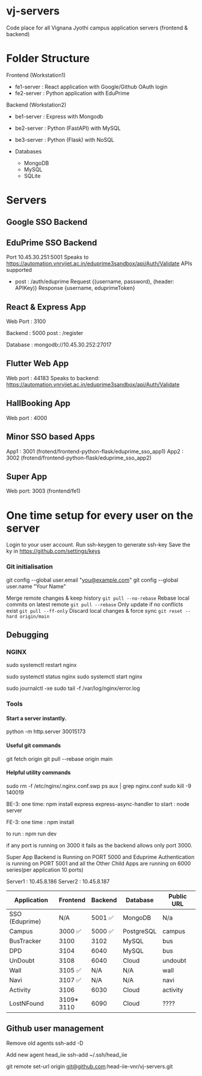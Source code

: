 # vj-servers
Code place for all Vignana Jyothi campus application servers (frontend &amp; backend)



# Folder Structure

Frontend (Workstation1)
  - fe1-server  : React application with Google/Github OAuth login
  - fe2-server  : Python application with EduPrime 

Backend  (Workstation2)
  - be1-server  : Express with Mongodb
  - be2-server  : Python (FastAPI) with MySQL
  - be3-server  : Python (Flask) with NoSQL

  - Databases
    - MongoDB
    - MySQL
    - SQLite

# Servers

## Google SSO Backend

## EduPrime SSO Backend
 Port 10.45.30.251:5001
 Speaks to  https://automation.vnrvjiet.ac.in/eduprime3sandbox/api/Auth/Validate
 APIs supported
 - post : /auth/eduprime 
    Request  {(username, password), (header: APIKey)} 
    Response {username, eduprimeToken}

## React & Express App
 Web Port : 3100

 Backend  : 5000
  post : /register

 Database : mongodb://10.45.30.252:27017

## Flutter Web App 
 Web port : 44183
 Speaks to backend: https://automation.vnrvjiet.ac.in/eduprime3sandbox/api/Auth/Validate

 ## HallBooking App
 Web port : 4000
 
 ## Minor SSO based Apps

 App1 : 3001  (frotend/frontend-python-flask/eduprime_sso_app1) 
 App2 : 3002  (frotend/frontend-python-flask/eduprime_sso_app2)

## Super App

Web port: 3003 (frontend/fe1)

# One time setup for every user on the server

Login to your user account. 
Run ssh-keygen to generate ssh-key
Save the ky in https://github.com/settings/keys 

### Git initialisation 

  git config --global user.email "you@example.com"
  git config --global user.name "Your Name"


Merge remote changes & keep history	`git pull --no-rebase`
Rebase local commits on latest remote	`git pull --rebase`
Only update if no conflicts exist	`git pull --ff-only`
Discard local changes & force sync	`git reset --hard origin/main`

## Debugging

### NGINX

sudo systemctl restart nginx

sudo systemctl status nginx
sudo systemctl start nginx

sudo journalctl -xe
sudo tail -f /var/log/nginx/error.log


### Tools

#### Start a server instantly. 

python -m http.server 30015173


#### Useful git commands
git fetch origin
git pull --rebase origin main


#### Helpful utility commands
sudo rm -f /etc/nginx/.nginx.conf.swp
ps aux | grep nginx.conf
sudo kill -9 140019




BE-3:
one time: 
npm install express express-async-handler
to start : node server

FE-3:
one time :
npm install

to run : npm run dev

if any port is running on 3000 it fails as the backend allows only port 3000.

Super App Backend is Running on PORT 5000
and 
Eduprime Authentication is running on PORT 5001
and all the Other Child Apps are running on 6000 series(per application 10 ports)


Server1 : 10.45.8.186
Server2 : 10.45.8.187

| Application       | Frontend           | Backend           | Database        | Public URL |
|------------------|-------------------|------------------|----------------|----------------|
| SSO (Eduprime)  | N/A               |  5001  ✅      | MongoDB        |       N/a         |
| Campus          | 3000  ✅          |  5000  ✅        | PostgreSQL     |       campus      |
| BusTracker      | 3100              |  3102          | MySQL          |       bus         |
| DPD             | 3104              |  6040          | MySQL          |       bus         |
| UnDoubt         | 3108              |  6040          | Cloud          |       undoubt     |
| Wall            | 3105  ✅          |  N/A           | N/A            |       wall        |
| Navi            | 3107  ✅          |  N/A           | N/A            |       navi        |
| Activity        | 3106              |  6030           | Cloud         |       activity    |
| LostNFound      | 3109* <br> 3110    |  6090           | Cloud         |       ????    |


## Github user management 

Remove old agents
ssh-add -D

Add new agent head_iie
ssh-add ~/.ssh/head_iie

git remote set-url origin git@github.com:head-iie-vnr/vj-servers.git


